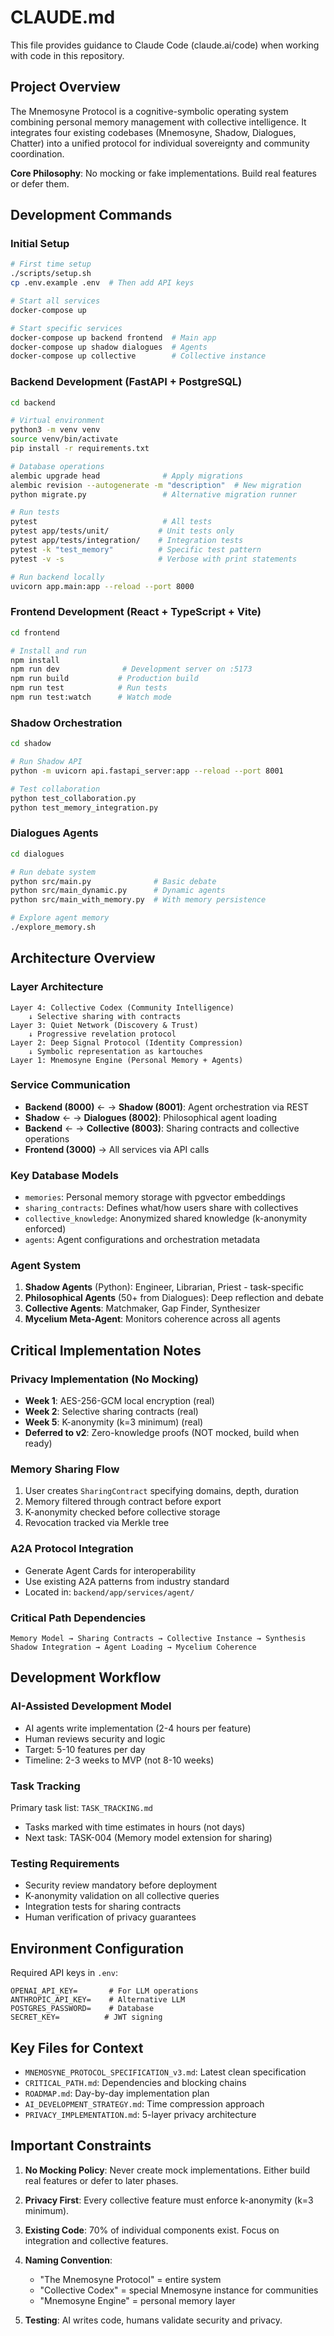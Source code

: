 # CLAUDE.md

This file provides guidance to Claude Code (claude.ai/code) when working with code in this repository.

## Project Overview

The Mnemosyne Protocol is a cognitive-symbolic operating system combining personal memory management with collective intelligence. It integrates four existing codebases (Mnemosyne, Shadow, Dialogues, Chatter) into a unified protocol for individual sovereignty and community coordination.

**Core Philosophy**: No mocking or fake implementations. Build real features or defer them.

## Development Commands

### Initial Setup
```bash
# First time setup
./scripts/setup.sh
cp .env.example .env  # Then add API keys

# Start all services
docker-compose up

# Start specific services
docker-compose up backend frontend  # Main app
docker-compose up shadow dialogues  # Agents
docker-compose up collective        # Collective instance
```

### Backend Development (FastAPI + PostgreSQL)
```bash
cd backend

# Virtual environment
python3 -m venv venv
source venv/bin/activate
pip install -r requirements.txt

# Database operations
alembic upgrade head              # Apply migrations
alembic revision --autogenerate -m "description"  # New migration
python migrate.py                 # Alternative migration runner

# Run tests
pytest                            # All tests
pytest app/tests/unit/           # Unit tests only
pytest app/tests/integration/    # Integration tests
pytest -k "test_memory"          # Specific test pattern
pytest -v -s                     # Verbose with print statements

# Run backend locally
uvicorn app.main:app --reload --port 8000
```

### Frontend Development (React + TypeScript + Vite)
```bash
cd frontend

# Install and run
npm install
npm run dev              # Development server on :5173
npm run build           # Production build
npm run test            # Run tests
npm run test:watch      # Watch mode
```

### Shadow Orchestration
```bash
cd shadow

# Run Shadow API
python -m uvicorn api.fastapi_server:app --reload --port 8001

# Test collaboration
python test_collaboration.py
python test_memory_integration.py
```

### Dialogues Agents
```bash
cd dialogues

# Run debate system
python src/main.py              # Basic debate
python src/main_dynamic.py      # Dynamic agents
python src/main_with_memory.py  # With memory persistence

# Explore agent memory
./explore_memory.sh
```

## Architecture Overview

### Layer Architecture
```
Layer 4: Collective Codex (Community Intelligence)
    ↓ Selective sharing with contracts
Layer 3: Quiet Network (Discovery & Trust) 
    ↓ Progressive revelation protocol
Layer 2: Deep Signal Protocol (Identity Compression)
    ↓ Symbolic representation as kartouches
Layer 1: Mnemosyne Engine (Personal Memory + Agents)
```

### Service Communication
- **Backend (8000)** ← → **Shadow (8001)**: Agent orchestration via REST
- **Shadow** ← → **Dialogues (8002)**: Philosophical agent loading
- **Backend** ← → **Collective (8003)**: Sharing contracts and collective operations
- **Frontend (3000)** → All services via API calls

### Key Database Models
- `memories`: Personal memory storage with pgvector embeddings
- `sharing_contracts`: Defines what/how users share with collectives
- `collective_knowledge`: Anonymized shared knowledge (k-anonymity enforced)
- `agents`: Agent configurations and orchestration metadata

### Agent System
1. **Shadow Agents** (Python): Engineer, Librarian, Priest - task-specific
2. **Philosophical Agents** (50+ from Dialogues): Deep reflection and debate
3. **Collective Agents**: Matchmaker, Gap Finder, Synthesizer
4. **Mycelium Meta-Agent**: Monitors coherence across all agents

## Critical Implementation Notes

### Privacy Implementation (No Mocking)
- **Week 1**: AES-256-GCM local encryption (real)
- **Week 2**: Selective sharing contracts (real)
- **Week 5**: K-anonymity (k=3 minimum) (real)
- **Deferred to v2**: Zero-knowledge proofs (NOT mocked, build when ready)

### Memory Sharing Flow
1. User creates `SharingContract` specifying domains, depth, duration
2. Memory filtered through contract before export
3. K-anonymity checked before collective storage
4. Revocation tracked via Merkle tree

### A2A Protocol Integration
- Generate Agent Cards for interoperability
- Use existing A2A patterns from industry standard
- Located in: `backend/app/services/agent/`

### Critical Path Dependencies
```
Memory Model → Sharing Contracts → Collective Instance → Synthesis
Shadow Integration → Agent Loading → Mycelium Coherence
```

## Development Workflow

### AI-Assisted Development Model
- AI agents write implementation (2-4 hours per feature)
- Human reviews security and logic
- Target: 5-10 features per day
- Timeline: 2-3 weeks to MVP (not 8-10 weeks)

### Task Tracking
Primary task list: `TASK_TRACKING.md`
- Tasks marked with time estimates in hours (not days)
- Next task: TASK-004 (Memory model extension for sharing)

### Testing Requirements
- Security review mandatory before deployment
- K-anonymity validation on all collective queries
- Integration tests for sharing contracts
- Human verification of privacy guarantees

## Environment Configuration

Required API keys in `.env`:
```
OPENAI_API_KEY=       # For LLM operations
ANTHROPIC_API_KEY=    # Alternative LLM
POSTGRES_PASSWORD=    # Database
SECRET_KEY=          # JWT signing
```

## Key Files for Context

- `MNEMOSYNE_PROTOCOL_SPECIFICATION_v3.md`: Latest clean specification
- `CRITICAL_PATH.md`: Dependencies and blocking chains
- `ROADMAP.md`: Day-by-day implementation plan
- `AI_DEVELOPMENT_STRATEGY.md`: Time compression approach
- `PRIVACY_IMPLEMENTATION.md`: 5-layer privacy architecture

## Important Constraints

1. **No Mocking Policy**: Never create mock implementations. Either build real features or defer to later phases.

2. **Privacy First**: Every collective feature must enforce k-anonymity (k=3 minimum).

3. **Existing Code**: 70% of individual components exist. Focus on integration and collective features.

4. **Naming Convention**: 
   - "The Mnemosyne Protocol" = entire system
   - "Collective Codex" = special Mnemosyne instance for communities
   - "Mnemosyne Engine" = personal memory layer

5. **Testing**: AI writes code, humans validate security and privacy.